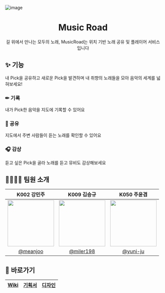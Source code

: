 ![image](https://github.com/user-attachments/assets/c1033178-3b57-4858-b843-b1e1a3811197)

<center>
   <center><h1>Music Road</h1></center>
   길 위에서 만나는 모두의 노래, MusicRoad는 위치 기반 노래 공유 및 플레이어 서비스입니다
</center>

   
</div>

## ✨ 기능
내 Pick을 공유하고 새로운 Pick을 발견하며 내 취향의 노래들을 모아 음악의 세계를 넓혀보세요!
### ✏ 기록
내가 Pick한 음악을 지도에 기록할 수 있어요
   
### 📡 공유
지도에서 주변 사람들이 듣는 노래를 확인할 수 있어요

### 🎧 감상
듣고 싶은 Pick을 골라 노래를 듣고 뮤비도 감상해보세요

## 👨‍👩‍👧‍👦 팀원 소개

|K002 강민주|K009 김승규|K050 주윤겸|
|:---:|:---:|:---:|
|<img src="https://avatars.githubusercontent.com/u/88606886?v=4" width="150">|<img src="https://avatars.githubusercontent.com/u/31722615?v=4" width="150">|<img src="https://avatars.githubusercontent.com/u/30407907?v=4" width="150">|
|[@meanjoo](https://github.com/meanjoo)|[@miler198](https://github.com/miller198)|[@yuni-ju](https://github.com/yuni-ju)|


## 📜 바로가기
|[Wiki](https://github.com/boostcampwm-2024/and06-musicroad/wiki)|[기획서](https://github.com/boostcampwm-2024/and06-musicroad/wiki/MusicRoad-%EA%B8%B0%ED%9A%8D%EC%84%9C)|[디자인](https://www.figma.com/design/Z2VaHT9bWZ1mSKKLZftfWu/MusicRoad?node-id=41-3833)|
|:---:|:---:|:---:|


